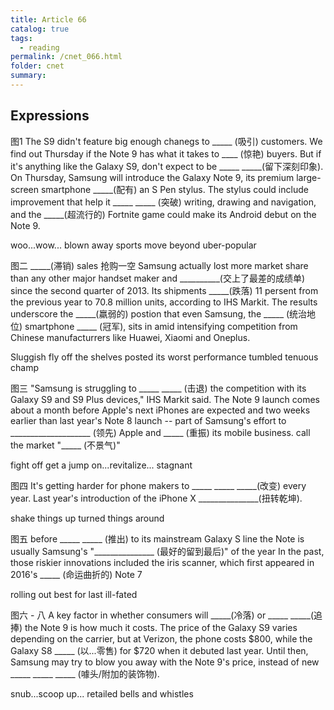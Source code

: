 ```yaml
---
title: Article 66
catalog: true
tags: 
  - reading
permalink: /cnet_066.html
folder: cnet
summary: 
---
```


## Expressions

图1
The S9 didn't feature big enough chanegs to _____ (吸引) customers. We find out Thursday if the Note 9 has what it takes to ____ (惊艳) buyers.
But if it's anything like the Galaxy S9, don't expect to be _____ _____(留下深刻印象).
On Thursday, Samsung will introduce the Galaxy Note 9, its premium large-screen smartphone _____(配有) an S Pen stylus.
The stylus could include improvement that help it _____ _____ (突破) writing,  drawing and navigation, and the _____(超流行的) Fortnite game could make its Android debut on the Note 9.

woo...wow...
blown away
sports
move beyond
uber-popular

图二
_____(滞销) sales
抢购一空
Samsung actually lost more market share than any other major handset maker and __________(交上了最差的成绩单) since the second quarter of 2013.
Its shipments _____(跌落) 11 persent from the previous year to 70.8 million units, according to IHS Markit.
The results underscore the _____(羸弱的) postion that even Samsung, the _____ (统治地位) smartphone _____ (冠军), sits in amid intensifying competition from Chinese manufacturrers like Huawei, Xiaomi and Oneplus.

Sluggish
fly off the shelves 
posted its worst performance
tumbled
tenuous
champ

图三
"Samsung is struggling to _____ _____ (击退) the competition with its Galaxy S9 and S9 Plus devices," IHS Markit said. 
The Note 9 launch comes about a month before Apple's next iPhones are expected and two weeks earlier than last year's Note 8 launch -- part of Samsung's effort to ____________________ (领先) Apple and _____ (重振) its mobile business.
call the market  "_____ (不景气)"

fight off 
get a jump on...revitalize...
stagnant

图四
It's getting harder for phone makers to _____ _____ _____(改变) every year.
Last year's introduction of the iPhone X _______________(扭转乾坤). 

shake things up
turned things around

图五
before _____ _____ (推出) to its mainstream Galaxy S line
the Note is usually Samsung's "_______________ (最好的留到最后)" of the year
In the past, those riskier innovations included the iris scanner, which first appeared in 2016's _____ (命运曲折的) Note 7

rolling out 
best for last 
ill-fated

图六 - 八
A key factor in whether consumers will _____(冷落) or _____  _____(追捧) the Note 9  is how much it costs.
The price of the Galaxy S9 varies depending on the carrier, but at Verizon, the phone costs $800, while the Galaxy S8 _____ (以...零售) for $720 when it debuted last year.
Until then, Samsung may try to blow you away with the Note 9's price, instead of new _____ _____ _____ (噱头/附加的装饰物).

snub...scoop up...
retailed
bells and whistles